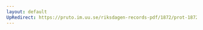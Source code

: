 ```yaml
---
layout: default
UpRedirect: https://pruto.im.uu.se/riksdagen-records-pdf/1872/prot-1872--fk--229.pdf
---
```

